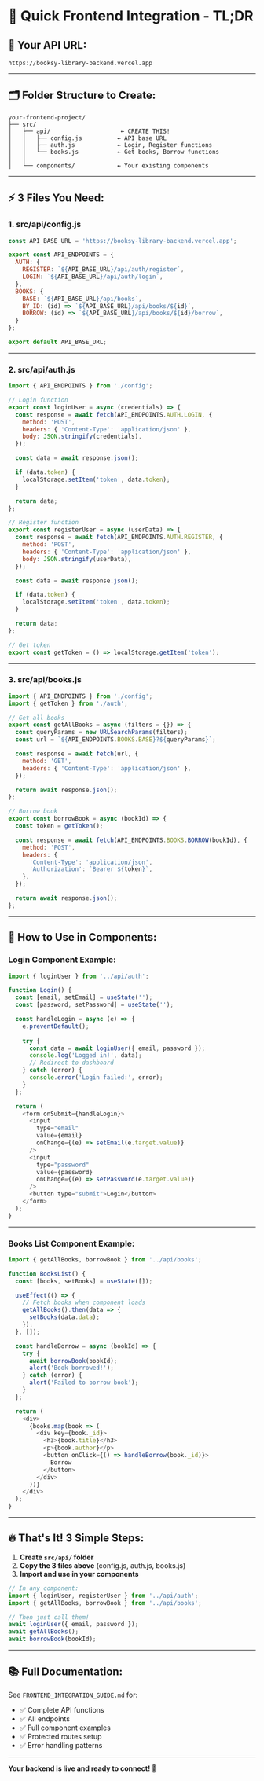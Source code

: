 # 🎯 Quick Frontend Integration - TL;DR

## 📍 **Your API URL:**
```
https://booksy-library-backend.vercel.app
```

---

## 🗂️ **Folder Structure to Create:**

```
your-frontend-project/
├── src/
│   ├── api/                    ← CREATE THIS!
│   │   ├── config.js          ← API base URL
│   │   ├── auth.js            ← Login, Register functions
│   │   └── books.js           ← Get books, Borrow functions
│   │
│   └── components/            ← Your existing components
```

---

## ⚡ **3 Files You Need:**

### **1. src/api/config.js**
```javascript
const API_BASE_URL = 'https://booksy-library-backend.vercel.app';

export const API_ENDPOINTS = {
  AUTH: {
    REGISTER: `${API_BASE_URL}/api/auth/register`,
    LOGIN: `${API_BASE_URL}/api/auth/login`,
  },
  BOOKS: {
    BASE: `${API_BASE_URL}/api/books`,
    BY_ID: (id) => `${API_BASE_URL}/api/books/${id}`,
    BORROW: (id) => `${API_BASE_URL}/api/books/${id}/borrow`,
  }
};

export default API_BASE_URL;
```

---

### **2. src/api/auth.js**
```javascript
import { API_ENDPOINTS } from './config';

// Login function
export const loginUser = async (credentials) => {
  const response = await fetch(API_ENDPOINTS.AUTH.LOGIN, {
    method: 'POST',
    headers: { 'Content-Type': 'application/json' },
    body: JSON.stringify(credentials),
  });

  const data = await response.json();

  if (data.token) {
    localStorage.setItem('token', data.token);
  }

  return data;
};

// Register function
export const registerUser = async (userData) => {
  const response = await fetch(API_ENDPOINTS.AUTH.REGISTER, {
    method: 'POST',
    headers: { 'Content-Type': 'application/json' },
    body: JSON.stringify(userData),
  });

  const data = await response.json();

  if (data.token) {
    localStorage.setItem('token', data.token);
  }

  return data;
};

// Get token
export const getToken = () => localStorage.getItem('token');
```

---

### **3. src/api/books.js**
```javascript
import { API_ENDPOINTS } from './config';
import { getToken } from './auth';

// Get all books
export const getAllBooks = async (filters = {}) => {
  const queryParams = new URLSearchParams(filters);
  const url = `${API_ENDPOINTS.BOOKS.BASE}?${queryParams}`;

  const response = await fetch(url, {
    method: 'GET',
    headers: { 'Content-Type': 'application/json' },
  });

  return await response.json();
};

// Borrow book
export const borrowBook = async (bookId) => {
  const token = getToken();

  const response = await fetch(API_ENDPOINTS.BOOKS.BORROW(bookId), {
    method: 'POST',
    headers: {
      'Content-Type': 'application/json',
      'Authorization': `Bearer ${token}`,
    },
  });

  return await response.json();
};
```

---

## 🎨 **How to Use in Components:**

### **Login Component Example:**
```javascript
import { loginUser } from '../api/auth';

function Login() {
  const [email, setEmail] = useState('');
  const [password, setPassword] = useState('');

  const handleLogin = async (e) => {
    e.preventDefault();
    
    try {
      const data = await loginUser({ email, password });
      console.log('Logged in!', data);
      // Redirect to dashboard
    } catch (error) {
      console.error('Login failed:', error);
    }
  };

  return (
    <form onSubmit={handleLogin}>
      <input 
        type="email" 
        value={email}
        onChange={(e) => setEmail(e.target.value)}
      />
      <input 
        type="password" 
        value={password}
        onChange={(e) => setPassword(e.target.value)}
      />
      <button type="submit">Login</button>
    </form>
  );
}
```

---

### **Books List Component Example:**
```javascript
import { getAllBooks, borrowBook } from '../api/books';

function BooksList() {
  const [books, setBooks] = useState([]);

  useEffect(() => {
    // Fetch books when component loads
    getAllBooks().then(data => {
      setBooks(data.data);
    });
  }, []);

  const handleBorrow = async (bookId) => {
    try {
      await borrowBook(bookId);
      alert('Book borrowed!');
    } catch (error) {
      alert('Failed to borrow book');
    }
  };

  return (
    <div>
      {books.map(book => (
        <div key={book._id}>
          <h3>{book.title}</h3>
          <p>{book.author}</p>
          <button onClick={() => handleBorrow(book._id)}>
            Borrow
          </button>
        </div>
      ))}
    </div>
  );
}
```

---

## 🔥 **That's It! 3 Simple Steps:**

1. **Create `src/api/` folder**
2. **Copy the 3 files above** (config.js, auth.js, books.js)
3. **Import and use in your components**

```javascript
// In any component:
import { loginUser, registerUser } from '../api/auth';
import { getAllBooks, borrowBook } from '../api/books';

// Then just call them!
await loginUser({ email, password });
await getAllBooks();
await borrowBook(bookId);
```

---

## 📚 **Full Documentation:**

See `FRONTEND_INTEGRATION_GUIDE.md` for:
- ✅ Complete API functions
- ✅ All endpoints
- ✅ Full component examples
- ✅ Protected routes setup
- ✅ Error handling patterns

---

**Your backend is live and ready to connect! 🚀**
